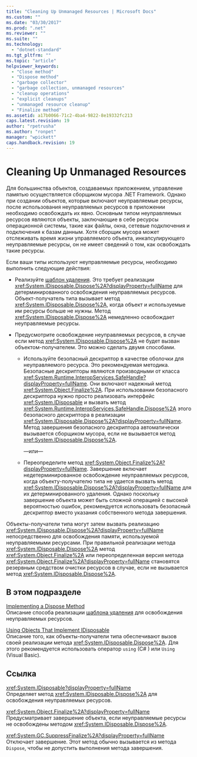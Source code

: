 ```yaml
---
title: "Cleaning Up Unmanaged Resources | Microsoft Docs"
ms.custom: ""
ms.date: "03/30/2017"
ms.prod: ".net"
ms.reviewer: ""
ms.suite: ""
ms.technology: 
  - "dotnet-standard"
ms.tgt_pltfrm: ""
ms.topic: "article"
helpviewer_keywords: 
  - "Close method"
  - "Dispose method"
  - "garbage collector"
  - "garbage collection, unmanaged resources"
  - "cleanup operations"
  - "explicit cleanups"
  - "unmanaged resource cleanup"
  - "Finalize method"
ms.assetid: a17b0066-71c2-4ba4-9822-8e19332fc213
caps.latest.revision: 19
author: "rpetrusha"
ms.author: "ronpet"
manager: "wpickett"
caps.handback.revision: 19
---
```

# Cleaning Up Unmanaged Resources
Для большинства объектов, создаваемых приложением, управление памятью осуществляется сборщиком мусора .NET Framework.  Однако при создании объектов, которые включают неуправляемые ресурсы, после использования неуправляемых ресурсов в приложении необходимо освобождать их явно.  Основным типом неуправляемых ресурсов являются объекты, заключающие в себе ресурсы операционной системы, такие как файлы, окна, сетевые подключения и подключения к базам данным.  Хотя сборщик мусора может отслеживать время жизни управляемого объекта, инкапсулирующего неуправляемые ресурсы, он не имеет сведений о том, как освобождать такие ресурсы.  
  
 Если ваши типы используют неуправляемые ресурсы, необходимо выполнить следующие действия:  
  
-   Реализуйте [шаблон удаления](../../../docs/standard/design-guidelines/dispose-pattern.md).  Это требует реализации <xref:System.IDisposable.Dispose%2A?displayProperty=fullName> для детерминированного освобождения неуправляемых ресурсов.  Объект\-получатель типа вызывает метод <xref:System.IDisposable.Dispose%2A>, когда объект и используемые им ресурсы больше не нужны.  Метод <xref:System.IDisposable.Dispose%2A> немедленно освобождает неуправляемые ресурсы.  
  
-   Предусмотрите освобождение неуправляемых ресурсов, в случае если метод <xref:System.IDisposable.Dispose%2A> не будет вызван объектом\-получателем.  Это можно сделать двумя способами.  
  
    -   Используйте безопасный дескриптор в качестве оболочки для неуправляемого ресурса.  Это рекомендуемая методика.  Безопасные дескрипторы являются производными от класса <xref:System.Runtime.InteropServices.SafeHandle?displayProperty=fullName>. Они включают надежный метод <xref:System.Object.Finalize%2A>.  При использовании безопасного дескриптора нужно просто реализовать интерфейс <xref:System.IDisposable> и вызвать метод <xref:System.Runtime.InteropServices.SafeHandle.Dispose%2A> этого безопасного дескриптора в реализации <xref:System.IDisposable.Dispose%2A?displayProperty=fullName>.  Метод завершения безопасного дескриптора автоматически вызывается сборщиком мусора, если не вызывается метод <xref:System.IDisposable.Dispose%2A>.  
  
         —или—  
  
    -   Переопределите метод <xref:System.Object.Finalize%2A?displayProperty=fullName>.  Завершение включает недетерминированное освобождение неуправляемых ресурсов, когда объекту\-получателю типа не удается вызвать метод <xref:System.IDisposable.Dispose%2A?displayProperty=fullName> для их детерминированного удаления.  Однако поскольку завершение объекта может быть сложной операцией с высокой вероятностью ошибок, рекомендуется использовать безопасный дескриптор вместо указания собственного метода завершения.  
  
 Объекты\-получатели типа могут затем вызвать реализацию <xref:System.IDisposable.Dispose%2A?displayProperty=fullName> непосредственно для освобождения памяти, используемой неуправляемыми ресурсами.  При правильной реализации метода <xref:System.IDisposable.Dispose%2A> метод <xref:System.Object.Finalize%2A> или переопределенная версия метода <xref:System.Object.Finalize%2A?displayProperty=fullName> становятся резервным средством очистки ресурсов в случае, если не вызывается метод <xref:System.IDisposable.Dispose%2A>.  
  
## В этом подразделе  
 [Implementing a Dispose Method](../../../docs/standard/garbage-collection/implementing-dispose.md)  
 Описание способа реализации [шаблона удаления](../../../docs/standard/design-guidelines/dispose-pattern.md) для освобождения неуправляемых ресурсов.  
  
 [Using Objects That Implement IDisposable](../../../docs/standard/garbage-collection/using-objects.md)  
 Описание того, как объекты\-получатели типа обеспечивают вызов своей реализации метода <xref:System.IDisposable.Dispose%2A>.  Для этого рекомендуется использовать оператор `using` \(C\# \) или `Using` \(Visual Basic\).  
  
## Ссылка  
 <xref:System.IDisposable?displayProperty=fullName>  
 Определяет метод <xref:System.IDisposable.Dispose%2A> для освобождения неуправляемых ресурсов.  
  
 <xref:System.Object.Finalize%2A?displayProperty=fullName>  
 Предусматривает завершение объекта, если неуправляемые ресурсы не освобождены методом <xref:System.IDisposable.Dispose%2A>.  
  
 <xref:System.GC.SuppressFinalize%2A?displayProperty=fullName>  
 Отключает завершение.  Этот метод обычно вызывается из метода `Dispose`, чтобы не допустить выполнения метода завершения.